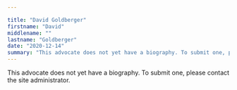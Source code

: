 ```yaml
---

title: "David Goldberger"
firstname: "David"
middlename: ""
lastname: "Goldberger"
date: "2020-12-14"
summary: "This advocate does not yet have a biography. To submit one, please contact the site administrator."
---
```

This advocate does not yet have a biography. To submit one, please contact the site administrator.

